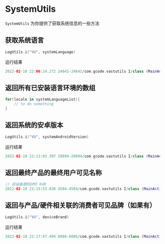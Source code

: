 # SystemUtils

`SystemUtils` 为你提供了获取系统信息的一些方法

## 获取系统语言

```kotlin
LogUtils.i("VU", systemLanguage)
```

运行结果

```kotlin
2022-02-10 22:06:24.272 24641-24641/com.gcode.vastutils I/class (MainActivity.kt:52): zh
```

## 返回所有已安装语言环境的数组

```kotlin
for(locale in systemLanguageList){
    // to do something
}
```

## 返回系统的安卓版本

```kotlin
LogUtils.i("VU", systemAndroidVersion)
```

运行结果

```kotlin
2022-02-10 22:12:03.397 29894-29894/com.gcode.vastutils I/class (MainActivity.kt:52): 12
```

## 返回最终产品的最终用户可见名称

```kotlin
// 该设备是REDMI K40
2022-02-10 22:15:53.820 4584-4584/com.gcode.vastutils I/class (MainActivity.kt:52): M2012K11AC
```

## 返回与产品/硬件相关联的消费者可见品牌（如果有）

```kotlin
LogUtils.i("VU", deviceBrand)
```

运行结果

```kotlin
2022-02-10 22:17:47.494 6086-6086/com.gcode.vastutils I/class (MainActivity.kt:52): Redmi
```